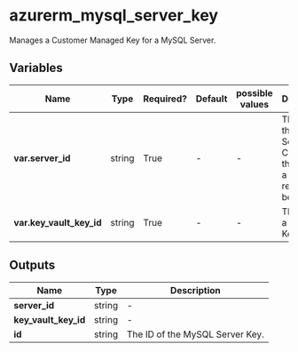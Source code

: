 # azurerm_mysql_server_key

Manages a Customer Managed Key for a MySQL Server.

## Variables

| Name | Type | Required? | Default  | possible values | Description |
| ---- | ---- | --------- | -------- | ----------- | ----------- |
| **var.server_id** | string | True | -  |  -  | The ID of the MySQL Server. Changing this forces a new resource to be created. | 
| **var.key_vault_key_id** | string | True | -  |  -  | The URL to a Key Vault Key. | 



## Outputs

| Name | Type | Description |
| ---- | ---- | --------- | 
| **server_id** | string  | - | 
| **key_vault_key_id** | string  | - | 
| **id** | string  | The ID of the MySQL Server Key. | 